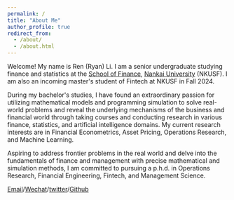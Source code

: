 ```yaml
---
permalink: /
title: "About Me"
author_profile: true
redirect_from: 
  - /about/
  - /about.html
---
```




Welcome! My name is Ren (Ryan) Li. I am a senior undergraduate studying finance and statistics at the [School of Finance](http://en.finance.nankai.edu.cn/), [Nankai University](https://en.nankai.edu.cn/) (NKUSF). I am also an incoming master's student of Fintech at NKUSF in Fall 2024.

During my bachelor's studies, I have found an extraordinary passion for utilizing mathematical models and programming simulation to solve real-world problems and reveal the underlying mechanisms of the business and financial world through taking courses and conducting research in various finance, statistics, and artificial intelligence domains. My current research interests are in Financial Econometrics, Asset Pricing, Operations Research, and Machine Learning. 

Aspiring to address frontier problems in the real world and delve into the fundamentals of finance and management with precise mathematical and simulation methods, I am committed to pursuing a p.h.d. in Operations Research, Financial Engineering, Fintech, and Management Science. 

[Email](mailto:2013455@mail.nankai.edu.cn)/[Wechat](../images/Wechat.jpg)/[twitter](https://twitter.com/RyanLee32714932)/[Github](https://github.com/Ren-Ryan-Li)
